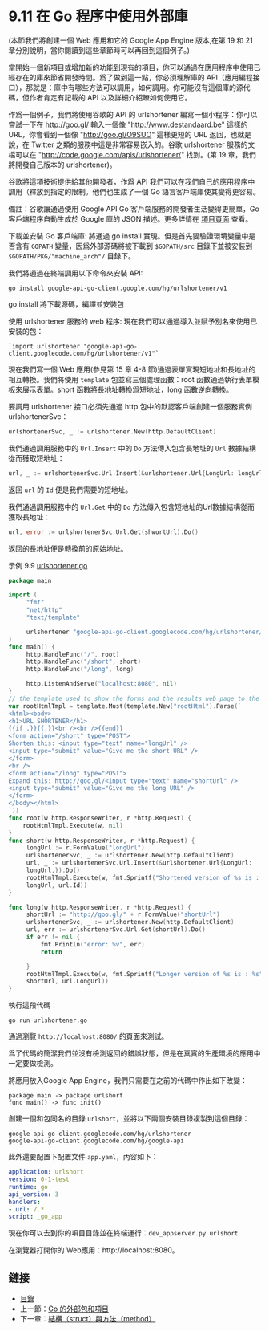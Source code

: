 # 9.11 在 Go 程序中使用外部庫(本節我們將創建一個 Web 應用和它的 Google App Engine 版本,在第 19 和 21 章分別說明，當你閱讀到這些章節時可以再回到這個例子。)當開始一個新項目或增加新的功能到現有的項目，你可以通過在應用程序中使用已經存在的庫來節省開發時間。爲了做到這一點，你必須理解庫的 API（應用編程接口），那就是：庫中有哪些方法可以調用，如何調用。你可能沒有這個庫的源代碼，但作者肯定有記載的 API 以及詳細介紹瞭如何使用它。作爲一個例子，我們將使用谷歌的 API 的 urlshortener 編寫一個小程序：你可以嘗試一下在 http://goo.gl/ 輸入一個像 "http://www.destandaard.be" 這樣的URL，你會看到一個像 "http://goo.gl/O9SUO" 這樣更短的 URL 返回，也就是說，在 Twitter 之類的服務中這是非常容易嵌入的。谷歌 urlshortener 服務的文檔可以在 "http://code.google.com/apis/urlshortener/" 找到。(第 19 章，我們將開發自己版本的 urlshortener)。谷歌將這項技術提供給其他開發者，作爲 API 我們可以在我們自己的應用程序中調用（釋放到指定的限制。他們也生成了一個 Go 語言客戶端庫使其變得更容易。備註：谷歌讓通過使用 Google API Go 客戶端服務的開發者生活變得更簡單，Go 客戶端程序自動生成於 Google 庫的 JSON 描述。更多詳情在 [項目頁面](http://code.google.com/p/google-api-go-client/) 查看。下載並安裝 Go 客戶端庫:將通過 go install 實現。但是首先要驗證環境變量中是否含有 `GOPATH` 變量，因爲外部源碼將被下載到 `$GOPATH/src` 目錄下並被安裝到 `$GOPATH/PKG/"machine_arch"/` 目錄下。我們將通過在終端調用以下命令來安裝 API:	go install google-api-go-client.google.com/hg/urlshortener/v1go install 將下載源碼，編譯並安裝包使用 urlshortener 服務的 web 程序:現在我們可以通過導入並賦予別名來使用已安裝的包：	`import urlshortener "google-api-go-client.googlecode.com/hg/urlshortener/v1"`現在我們寫一個 Web 應用(參見第 15 章 4-8 節)通過表單實現短地址和長地址的相互轉換。我們將使用 `template` 包並寫三個處理函數：root 函數通過執行表單模板來展示表單。short 函數將長地址轉換爲短地址，long 函數逆向轉換。要調用 urlshortener 接口必須先通過 http 包中的默認客戶端創建一個服務實例 urlshortenerSvc：  ```gourlshortenerSvc, _ := urlshortener.New(http.DefaultClient)```我們通過調用服務中的 `Url.Insert` 中的 `Do` 方法傳入包含長地址的 `Url` 數據結構從而獲取短地址：```gourl, _ := urlshortenerSvc.Url.Insert(&urlshortener.Url{LongUrl: longUrl}).Do()```返回 `url` 的 `Id` 便是我們需要的短地址。我們通過調用服務中的 `Url.Get` 中的 `Do` 方法傳入包含短地址的Url數據結構從而獲取長地址：```gourl, error := urlshortenerSvc.Url.Get(shwortUrl).Do()```返回的長地址便是轉換前的原始地址。示例	9.9	[urlshortener.go](examples/chapter_9/urlshortener.go)```gopackage mainimport (	 "fmt"	 "net/http"	 "text/template"	 urlshortener "google-api-go-client.googlecode.com/hg/urlshortener/v1")func main() {	 http.HandleFunc("/", root)	 http.HandleFunc("/short", short)	 http.HandleFunc("/long", long)	 http.ListenAndServe("localhost:8080", nil)}// the template used to show the forms and the results web page to the uservar rootHtmlTmpl = template.Must(template.New("rootHtml").Parse(`<html><body><h1>URL SHORTENER</h1>{{if .}}{{.}}<br /><br />{{end}}<form action="/short" type="POST">Shorten this: <input type="text" name="longUrl" /><input type="submit" value="Give me the short URL" /></form><br /><form action="/long" type="POST">Expand this: http://goo.gl/<input type="text" name="shortUrl" /><input type="submit" value="Give me the long URL" /></form></body></html>`))func root(w http.ResponseWriter, r *http.Request) {	rootHtmlTmpl.Execute(w, nil)}func short(w http.ResponseWriter, r *http.Request) {	 longUrl := r.FormValue("longUrl")	 urlshortenerSvc, _ := urlshortener.New(http.DefaultClient)	 url, _ := urlshortenerSvc.Url.Insert(&urlshortener.Url{LongUrl:	 longUrl,}).Do()	 rootHtmlTmpl.Execute(w, fmt.Sprintf("Shortened version of %s is : %s",	 longUrl, url.Id))}func long(w http.ResponseWriter, r *http.Request) {	 shortUrl := "http://goo.gl/" + r.FormValue("shortUrl")	 urlshortenerSvc, _ := urlshortener.New(http.DefaultClient)	 url, err := urlshortenerSvc.Url.Get(shortUrl).Do()	 if err != nil {		 fmt.Println("error: %v", err)		 return	 }	 rootHtmlTmpl.Execute(w, fmt.Sprintf("Longer version of %s is : %s",	 shortUrl, url.LongUrl))}```執行這段代碼：	go run urlshortener.go通過瀏覽 `http://localhost:8080/` 的頁面來測試。爲了代碼的簡潔我們並沒有檢測返回的錯誤狀態，但是在真實的生產環境的應用中一定要做檢測。將應用放入Google App Engine，我們只需要在之前的代碼中作出如下改變：	package main -> package urlshort	func main() -> func init()創建一個和包同名的目錄 `urlshort`，並將以下兩個安裝目錄複製到這個目錄：	google-api-go-client.googlecode.com/hg/urlshortener	google-api-go-client.googlecode.com/hg/google-api此外還要配置下配置文件 `app.yaml`，內容如下：```yamlapplication: urlshortversion: 0-1-testruntime: goapi_version: 3handlers:- url: /.*script: _go_app```現在你可以去到你的項目目錄並在終端運行：`dev_appserver.py urlshort`在瀏覽器打開你的 Web應用：http://localhost:8080。## 鏈接- [目錄](directory.md)- 上一節：[Go 的外部包和項目](09.10.md)- 下一章：[結構（struct）與方法（method）](10.0.md)
